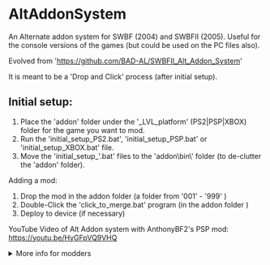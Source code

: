 # AltAddonSystem
An Alternate addon system for SWBF (2004) and SWBFII (2005).
Useful for the console versions of the games (but could be used on the PC files also).

Evolved from 'https://github.com/BAD-AL/SWBFII_Alt_Addon_System'

It is meant to be a 'Drop and Click' process (after initial setup).

## Initial setup:
1. Place the 'addon' folder under the '_LVL_platform' (PS2|PSP|XBOX) folder for the game you want to mod.
1. Run the 'initial_setup_PS2.bat', 'initial_setup_PSP.bat' or 'initial_setup_XBOX.bat' file.
1. Move the 'initial_setup_'.bat' files to the 'addon\\bin\\' folder (to de-clutter the 'addon' folder).


Adding a mod:
1. Drop the mod in the addon folder (a folder from '001' - '999' )
1. Double-Click the 'click_to_merge.bat' program (in the addon folder )
1. Deploy to device (if necessary)


YouTube Video of Alt Addon system with AnthonyBF2's PSP mod:
https://youtu.be/HyGFpVQ9VHQ

<details> <summary>More info for modders</summary>

### This addon system does the following:
* Updates 'mission.lvl' to include the 'alternate addon' missions (folders '000-999').
* Updates 'core.lvl' to contain the strings from the 'alternate addon' mods (folders '000-999').

### This addon system enables the following:
* Easy overriding of scripts used in shell.lvl and ingame.lvl.
* Loading of more resources/files for shell.lvl and ingame.lvl.
  * see the addon\\000\\_WORKSPACE_\\ folder for more details.
  * Note: 'ingame' only applicable to SWBFII (2005)

</details>	

